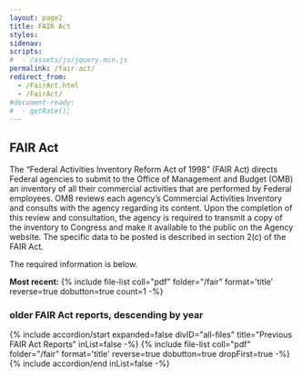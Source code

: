 ```yaml
---
layout: page2
title: FAIR Act
styles:
sidenav:
scripts:
#  - /assets/js/jquery.min.js
permalink: /fair-act/
redirect_from:
  - /FairAct.html
  - /FairAct/
#document-ready:
#  - getRate();
---
```


## FAIR Act

The “Federal Activities Inventory Reform Act of 1998” (FAIR Act) directs Federal agencies to submit to the Office of Management and Budget (OMB) an inventory of all their commercial activities that are performed by Federal employees. OMB reviews each agency’s Commercial Activities Inventory and consults with the agency regarding its content. Upon the completion of this review and consultation, the agency is required to transmit a copy of the inventory to Congress and make it available to the public on the Agency website. The specific data to be posted is described in section 2(c) of the FAIR Act.

The required information is below.

__Most recent:__ {% include file-list coll="pdf" folder="/fair" format='title' reverse=true dobutton=true count=1 -%}

<h3 class="usa-sr-only">older FAIR Act reports, descending by year</h3>
<div class="usa-accordion">
{% include accordion/start expanded=false divID="all-files" title="Previous FAIR Act Reports" inList=false -%}
{% include file-list coll="pdf" folder="/fair" format='title' reverse=true dobutton=true dropFirst=true -%}
{% include accordion/end  inList=false -%}
</div>

<!-- CONTENT END -->
